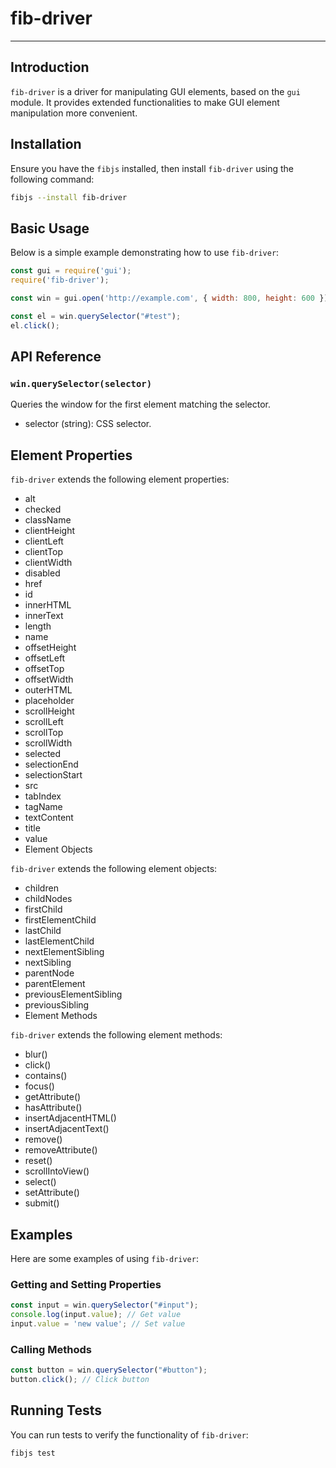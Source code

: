 # fib-driver
------------

## Introduction
`fib-driver` is a driver for manipulating GUI elements, based on the `gui` module. It provides extended functionalities to make GUI element manipulation more convenient.

## Installation
Ensure you have the `fibjs` installed, then install `fib-driver` using the following command:

```sh
fibjs --install fib-driver
```
## Basic Usage

Below is a simple example demonstrating how to use `fib-driver`:
```JavaScript
const gui = require('gui');
require('fib-driver');

const win = gui.open('http://example.com', { width: 800, height: 600 });

const el = win.querySelector("#test");
el.click();
```

## API Reference

### `win.querySelector(selector)`
Queries the window for the first element matching the selector.

- selector (string): CSS selector.

## Element Properties

`fib-driver` extends the following element properties:

- alt
- checked
- className
- clientHeight
- clientLeft
- clientTop
- clientWidth
- disabled
- href
- id
- innerHTML
- innerText
- length
- name
- offsetHeight
- offsetLeft
- offsetTop
- offsetWidth
- outerHTML
- placeholder
- scrollHeight
- scrollLeft
- scrollTop
- scrollWidth
- selected
- selectionEnd
- selectionStart
- src
- tabIndex
- tagName
- textContent
- title
- value
- Element Objects

`fib-driver` extends the following element objects:

- children
- childNodes
- firstChild
- firstElementChild
- lastChild
- lastElementChild
- nextElementSibling
- nextSibling
- parentNode
- parentElement
- previousElementSibling
- previousSibling
- Element Methods

`fib-driver` extends the following element methods:

- blur()
- click()
- contains()
- focus()
- getAttribute()
- hasAttribute()
- insertAdjacentHTML()
- insertAdjacentText()
- remove()
- removeAttribute()
- reset()
- scrollIntoView()
- select()
- setAttribute()
- submit()

## Examples

Here are some examples of using `fib-driver`:

### Getting and Setting Properties

```JavaScript
const input = win.querySelector("#input");
console.log(input.value); // Get value
input.value = 'new value'; // Set value
```
### Calling Methods
```JavaScript
const button = win.querySelector("#button");
button.click(); // Click button
```

## Running Tests
You can run tests to verify the functionality of `fib-driver`:
```sh
fibjs test
```